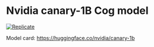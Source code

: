 # Nvidia canary-1B Cog model

[![Replicate](https://replicate.com/cjwbw/canary-1b/badge)](https://replicate.com/cjwbw/canary-1b) 

Model card: https://huggingface.co/nvidia/canary-1b

